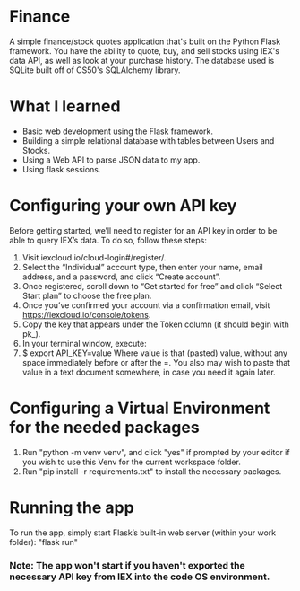 # Finance

A simple finance/stock quotes application that's built on the Python Flask framework. You have the ability to quote, buy, and sell stocks using IEX's data API, as well as look at your purchase history. The database used is SQLite built off of CS50's SQLAlchemy library.

# What I learned

* Basic web development using the Flask framework.
* Building a simple relational database with tables between Users and Stocks.
* Using a Web API to parse JSON data to my app.
* Using flask sessions.

# Configuring your own API key
Before getting started, we’ll need to register for an API key in order to be able to query IEX’s data. To do so, follow these steps:

1. Visit iexcloud.io/cloud-login#/register/.
2. Select the “Individual” account type, then enter your name, email address, and a password, and click “Create account”.
3. Once registered, scroll down to “Get started for free” and click “Select Start plan” to choose the free plan.
4. Once you’ve confirmed your account via a confirmation email, visit https://iexcloud.io/console/tokens.
5. Copy the key that appears under the Token column (it should begin with pk_).
6. In your terminal window, execute:
7. $ export API_KEY=value
Where value is that (pasted) value, without any space immediately before or after the =. You also may wish to paste that value in a text document somewhere, in case you need it again later.

# Configuring a Virtual Environment for the needed packages

1. Run "python -m venv venv", and click "yes" if prompted by your editor if you wish to use this Venv for the current workspace folder.
2. Run "pip install -r requirements.txt" to install the necessary packages.

# Running the app

To run the app, simply start Flask’s built-in web server (within your work folder):
"flask run"
### Note: The app won't start if you haven't exported the necessary API key from IEX into the code OS environment.

